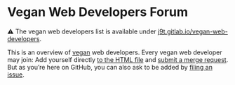 # Vegan Web Developers Forum

⚠️ The vegan web developers list is available under [j9t.gitlab.io/vegan-web-developers](https://j9t.gitlab.io/vegan-web-developers/).

This is an overview of [vegan](https://en.wikipedia.org/wiki/Veganism) web developers. Every vegan web developer may join: Add yourself directly [to the HTML file](https://gitlab.com/j9t/vegan-web-developers/-/blob/master/index.html) and [submit a merge request](https://gitlab.com/j9t/vegan-web-developers/-/merge_requests/new). But as you’re here on GitHub, you can also ask to be added by [filing an issue](https://github.com/j9t/vegan-web-developers/issues/new/choose).